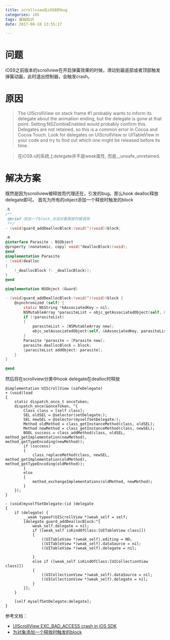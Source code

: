```yaml
---
title: scrollview在iOS8的bug
categories: iOS
tags: 基础知识
date: 2017-08-18 13:55:17

---
```


# 问题
iOS9之前版本的scrollview在开启弹簧效果的时候，滑动到最底部或者顶部触发弹簧动画，此时退出控制器，会触发crash。

# 原因
> The UIScrollView on stack frame #1 probably wants to inform its delegate about the animation ending, but the delegate is gone at that point. Setting NSZombieEnabled would probably confirm this.
Delegates are not retained, so this is a common error in Cocoa and Cocoa Touch. Look for delegates on UIScrollView or UITableView in your code and try to find out which one might be released before its time.

> 在iOS8.x的系统上delegate并不是weak属性, 而是__unsafe_unretained.

# 解决方案

既然是因为scrollview被释放而代理还在，引发的bug。那么hook dealloc释放delegate即可。
首先为所有的object添加一个释放时触发的block

<!-- more -->

```objectivec
.h
/**
 @brief 添加一个block,当该对象释放时被调用
 **/
- (void)guard_addDeallocBlock:(void(^)(void))block;

.m
@interface Parasite : NSObject
@property (nonatomic, copy) void(^deallocBlock)(void);
@end
@implementation Parasite
- (void)dealloc
{
    !_deallocBlock ?: _deallocBlock();
}
@end

@implementation NSObject (Guard)

- (void)guard_addDeallocBlock:(void(^)(void))block {
    @synchronized (self) {
        static NSString *kAssociatedKey = nil;
        NSMutableArray *parasiteList = objc_getAssociatedObject(self, &kAssociatedKey);
        if (!parasiteList)
        {
            parasiteList = [NSMutableArray new];
            objc_setAssociatedObject(self, &kAssociatedKey, parasiteList, OBJC_ASSOCIATION_RETAIN_NONATOMIC);
        }
        Parasite *parasite = [Parasite new];
        parasite.deallocBlock = block;
        [parasiteList addObject: parasite];
    }
}

@end
```

然后将在scrollview分类中hook delegate在dealloc时释放

```
@implementation UIScrollView (safeDelegate)
+ (void)load
{
    static dispatch_once_t onceToken;
    dispatch_once(&onceToken, ^{
        Class class = [self class];
        SEL oldSEL = @selector(setDelegate:);
        SEL newSEL = @selector(myselfSetDelegate:);
        Method oldMethod = class_getInstanceMethod(class, oldSEL);
        Method newMethod = class_getInstanceMethod(class, newSEL);
        BOOL success = class_addMethod(class, oldSEL, method_getImplementation(newMethod), method_getTypeEncoding(newMethod));
        if (success)
        {
            class_replaceMethod(class, newSEL, method_getImplementation(oldMethod), method_getTypeEncoding(oldMethod));
        }
        else
        {
            method_exchangeImplementations(oldMethod, newMethod);
        }
    });
}

- (void)myselfSetDelegate:(id )delegate
{
    if (delegate) {
        __weak typeof(UIScrollView *)weak_self = self;
        [delegate guard_addDeallocBlock:^{
            weak_self.delegate = nil;
            if ([weak_self isKindOfClass:[UITableView class]])
            {
                ((UITableView *)weak_self).editing = NO;
                ((UITableView *)weak_self).dataSource = nil;
                ((UITableView *)weak_self).delegate = nil;

            }
            else if ([weak_self isKindOfClass:[UICollectionView class]])
            {
                ((UICollectionView *)weak_self).dataSource = nil;
                ((UICollectionView *)weak_self).delegate = nil;
            }
        }];
    }

    [self myselfSetDelegate:delegate];
}
```


参考文档：
- [UIScrollView EXC_BAD_ACCESS crash in iOS SDK](https://stackoverflow.com/questions/3686803/uiscrollview-exc-bad-access-crash-in-ios-sdk)
- [为对象添加一个释放时触发的block](http://www.tanhao.me/pieces/160626.html/)
